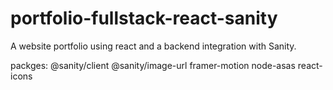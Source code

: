 # portfolio-fullstack-react-sanity
A website portfolio using react and a backend integration with Sanity.

packges:
@sanity/client
@sanity/image-url
framer-motion
node-asas
react-icons
